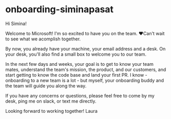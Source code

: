 # onboarding-siminapasat

Hi Simina! 

Welcome to Microsoft! I'm so excited to have you on the team. ♥️Can't wait to see what we acomplish together.

By now, you already have your machine, your email address and a desk. On your desk, you'll also find a small box to welcome you to our team.

In the next few days and weeks, your goal is to get to know your team mates, understand the team's mission, the product, and our customers, and start getting to know the code base and land your first PR. I know - onboarding to a new team is a lot - but myself, your onboarding buddy and the team will guide you along the way.

If you have any concerns or questions, please feel free to come by my desk, ping me on slack, or text me directly.

Looking forward to working together! 
Laura



